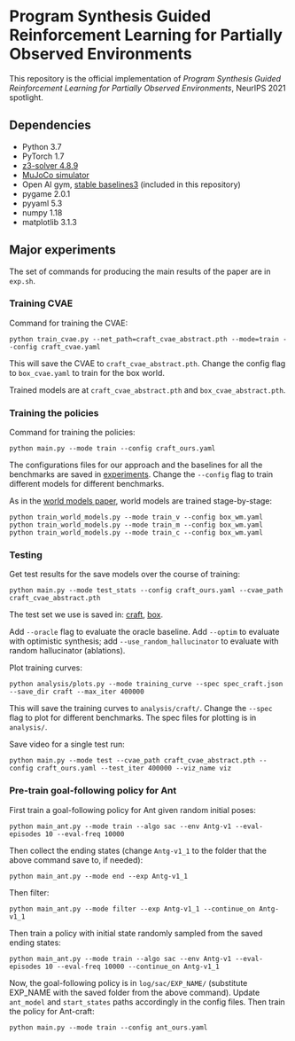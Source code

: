 # Program Synthesis Guided Reinforcement Learning for Partially Observed Environments

This repository is the official implementation of *Program Synthesis Guided Reinforcement Learning for Partially Observed Environments*, NeurIPS 2021 spotlight.

## Dependencies

- Python 3.7
- PyTorch 1.7
- [z3-solver 4.8.9](https://pypi.org/project/z3-solver/)
- [MuJoCo simulator](http://www.mujoco.org)
- Open AI gym, [stable baselines3](https://github.com/DLR-RM/stable-baselines3) (included in this repository)
- pygame 2.0.1
- pyyaml 5.3
- numpy 1.18
- matplotlib 3.1.3

## Major experiments

The set of commands for producing the main results of the paper are in `exp.sh`.


### Training CVAE
Command for training the CVAE:
```
python train_cvae.py --net_path=craft_cvae_abstract.pth --mode=train --config craft_cvae.yaml
```

This will save the CVAE to `craft_cvae_abstract.pth`. Change the config flag to `box_cvae.yaml` to train for the box world.

Trained models are at `craft_cvae_abstract.pth` and `box_cvae_abstract.pth`.


### Training the policies
Command for training the policies:
```
python main.py --mode train --config craft_ours.yaml
```

The configurations files for our approach and the baselines for all the benchmarks are saved in [experiments](https://github.com/yycdavid/program-synthesis-guided-RL/tree/main/experiments). Change the `--config` flag to train different models for different benchmarks.

As in the [world models paper](https://arxiv.org/abs/1803.10122), world models are trained stage-by-stage:
```
python train_world_models.py --mode train_v --config box_wm.yaml
python train_world_models.py --mode train_m --config box_wm.yaml
python train_world_models.py --mode train_c --config box_wm.yaml
```


### Testing
Get test results for the save models over the course of training:
```
python main.py --mode test_stats --config craft_ours.yaml --cvae_path craft_cvae_abstract.pth
```

The test set we use is saved in: [craft](https://github.com/yycdavid/program-synthesis-guided-RL/blob/main/resources/craft/test_set.pickle), [box](https://github.com/yycdavid/program-synthesis-guided-RL/blob/main/resources/box/test_set.pickle).

Add `--oracle` flag to evaluate the oracle baseline. Add `--optim` to evaluate with optimistic synthesis; add `--use_random_hallucinator` to evaluate with random hallucinator (ablations).


Plot training curves:
```
python analysis/plots.py --mode training_curve --spec spec_craft.json --save_dir craft --max_iter 400000
```
This will save the training curves to `analysis/craft/`. Change the `--spec` flag to plot for different benchmarks. The spec files for plotting is in `analysis/`.

Save video for a single test run:
```
python main.py --mode test --cvae_path craft_cvae_abstract.pth --config craft_ours.yaml --test_iter 400000 --viz_name viz
```

### Pre-train goal-following policy for Ant
First train a goal-following policy for Ant given random initial poses:
```
python main_ant.py --mode train --algo sac --env Antg-v1 --eval-episodes 10 --eval-freq 10000
```
Then collect the ending states (change `Antg-v1_1` to the folder that the above command save to, if needed):
```
python main_ant.py --mode end --exp Antg-v1_1
```
Then filter:
```
python main_ant.py --mode filter --exp Antg-v1_1 --continue_on Antg-v1_1
```
Then train a policy with initial state randomly sampled from the saved ending states:
```
python main_ant.py --mode train --algo sac --env Antg-v1 --eval-episodes 10 --eval-freq 10000 --continue_on Antg-v1_1
```
Now, the goal-following policy is in `log/sac/EXP_NAME/` (substitute EXP_NAME with the saved folder from the above command). Update `ant_model` and `start_states` paths accordingly in the config files. Then train the policy for Ant-craft:
```
python main.py --mode train --config ant_ours.yaml
```
